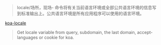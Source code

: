 > locale/场所，现场- 命令将有关当前语言环境或全部公共语言环境的信息写到标准输出上。公共语言环境是所有应用程序可以使用的语言环境。

[koa-locale](https://github.com/koa-modules/locale)
> Get locale variable from query, subdomain, the last domain, accept-languages or cookie for koa.

